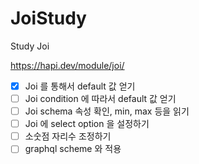# JoiStudy
Study Joi

https://hapi.dev/module/joi/

* [x] Joi 를 통해서 default 값 얻기
* [ ] Joi condition 에 따라서 default 값 얻기
* [ ] Joi schema 속성 확인, min, max 등을 읽기
* [ ] Joi 에 select option 을 설정하기
* [ ] 소숫점 자리수 조정하기
* [ ] graphql scheme 와 적용
